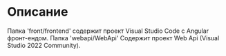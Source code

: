 # Описание
Папка 'front/frontend' содержит проект Visual Studio Code с Angular фронт-ендом.
Папка 'webapi/WebApi' Содержит проект Web Api (Visual Studio 2022 Community).
